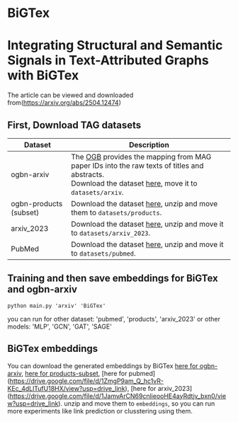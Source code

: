 # BiGTex
# Integrating Structural and Semantic Signals in Text-Attributed Graphs with BiGTex
The article can be viewed and downloaded from(https://arxiv.org/abs/2504.12474)



## First, Download TAG datasets



| Dataset | Description |
| ----- |  ---- |
| ogbn-arxiv  | The [OGB](https://ogb.stanford.edu/docs/nodeprop/) provides the mapping from MAG paper IDs into the raw texts of titles and abstracts. <br/>Download the dataset [here](https://snap.stanford.edu/ogb/data/misc/ogbn_arxiv/titleabs.tsv.gz), move it to `datasets/arxiv`.|
| ogbn-products (subset) |  Download the dataset [here](https://drive.google.com/file/d/1F9D9NauJMlmwGcmLxhwbyAhfguWEZApA/view?usp=drive_link), unzip and move them to `datasets/products`.|
| arxiv_2023 |  Download the dataset [here](https://drive.google.com/file/d/1ekG96JHNPWqeQdb6D_GZoM28OGRLdcS_/view?usp=drive_link), unzip and move it to `datasets/arxiv_2023`.|
PubMed | Download the dataset [here](https://drive.google.com/file/d/1sYZX-jP6H8OkopVa9cp8-KXdEti5ki_W/view?usp=sharing), unzip and move it to `datasets/pubmed`.|

## Training and then save embeddings for BiGTex and ogbn-arxiv

```
python main.py 'arxiv' 'BiGTex'
```
you can run for other dataset: 'pubmed', 'products', 'arxiv_2023'
or other models: 'MLP', 'GCN', 'GAT', 'SAGE'

## BiGTex embeddings
You can download the generated embeddings by BiGTex [here for ogbn-arxiv](https://drive.google.com/file/d/1ECAkhT8_-DO34ulJtpZw4goN8lePxzKY/view?usp=drive_link), [here for products-subset](https://drive.google.com/file/d/1-VD7XHX6QQ0Z_9mtAZUeSvahZysdSYKM/view?usp=drive_link), [here for pubmed] (https://drive.google.com/file/d/1ZmgP9am_Q_hc1vR-KEc_4dLlTufU18HX/view?usp=drive_link), [here for arxiv_2023] (https://drive.google.com/file/d/1JamvArCN69cnlieooHE4ayRdtjv_bxn0/view?usp=drive_link).
unzip and move them to `embeddings`, so you can run more experiments like link prediction or clusstering using them.
